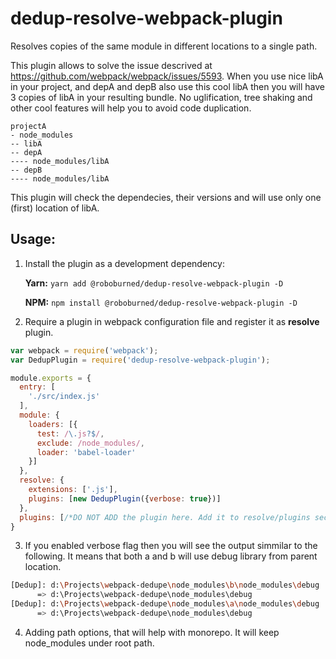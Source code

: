 # dedup-resolve-webpack-plugin
Resolves copies of the same module in different locations to a single path.

This plugin allows to solve the issue descrived at https://github.com/webpack/webpack/issues/5593.
When you use nice libA in your project, and depA and depB also use this cool libA then you will have 3 copies of libA in your resulting bundle. No uglification, tree shaking and other cool features will help you to avoid code duplication.
```
projectA
- node_modules
-- libA
-- depA
---- node_modules/libA
-- depB
---- node_modules/libA 
```
This plugin will check the dependecies, their versions and will use only one (first) location of libA.

## Usage:
1. Install the plugin as a development dependency:

    **Yarn:**
    `yarn add @roboburned/dedup-resolve-webpack-plugin -D`

    **NPM:**
    `npm install @roboburned/dedup-resolve-webpack-plugin -D`

2. Require a plugin in webpack configuration file and register it as **resolve** plugin.
```js
var webpack = require('webpack');
var DedupPlugin = require('dedup-resolve-webpack-plugin');

module.exports = {
  entry: [
    './src/index.js'
  ],
  module: {
    loaders: [{
      test: /\.js?$/,
      exclude: /node_modules/,
      loader: 'babel-loader'
    }]
  },
  resolve: {
    extensions: ['.js'],
    plugins: [new DedupPlugin({verbose: true})]
  },
  plugins: [/*DO NOT ADD the plugin here. Add it to resolve/plugins section.*/]
}
```
3. If you enabled verbose flag then you will see the output simmilar to the following. It means that both a and b will use debug library from parent location.
```bash
[Dedup]: d:\Projects\webpack-dedupe\node_modules\b\node_modules\debug
      => d:\Projects\webpack-dedupe\node_modules\debug
[Dedup]: d:\Projects\webpack-dedupe\node_modules\a\node_modules\debug
      => d:\Projects\webpack-dedupe\node_modules\debug
```

4. Adding path options, that will help with monorepo. It will keep node_modules under root path.
